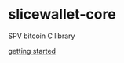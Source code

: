 # slicewallet-core
SPV bitcoin C library

[getting started](https://github.com/breadwallet/breadwallet-core/wiki)
